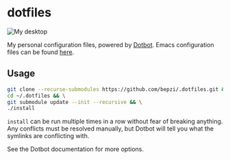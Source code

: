# dotfiles

![My desktop](screenshots/rice_01_13_2019.png)

My personal configuration files, powered by [Dotbot](https://github.com/anishathalye/dotbot). Emacs configuration files can be found [here](https://github.com/bepzi/.emacs.d).

## Usage

```bash
git clone --recurse-submodules https://github.com/bepzi/.dotfiles.git && \
cd ~/.dotfiles && \
git submodule update --init --recursive && \
./install
```

`install` can be run multiple times in a row without fear of breaking anything. Any conflicts must be resolved manually, but Dotbot will tell you what the symlinks are conflicting with.

See the Dotbot documentation for more options.
